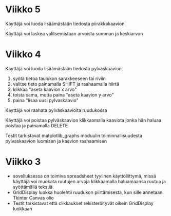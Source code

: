 # Viikko 5  

Käyttäjä voi luoda lisäämästään tiedosta piirakkakaavion  

Käyttäjä voi laskea valitsemistaan arvoista summan ja keskiarvon  

# Viikko 4  

Käyttäjä voi luoda lisäämästään tiedosta pylväskaavion:  
1. syötä tietoa taulukon sarakkeeseen tai riviin  
2. valitse tieto painamalla SHIFT ja raahaamalla hiirtä  
3. klikkaa "aseta kaavion x arvo"  
4. toista sama, mutta paina "aseta kaavion y arvo"  
5. paina "lisaa uusi pylvaskaavio"  

Käyttäjä voi raahata pylväskaavioita ruudukossa  

Käyttäjä voi poistaa pylväskaavion klikkaamalla kaaviota jonka hän haluaa poistaa ja painamalla DELETE  

Testit tarkistavat matplotlib_graphs moduulin toiminnallisuudesta pylvaskaavion luomisen ja kaavion raahaamisen  

# Viikko 3  
- sovelluksessa on toimiva spreadsheet tyylinen käyttöliittymä, missä käyttäjä voi muokata ruutujen arvoja klikkaamalla haluamaansa ruutua ja syöttämällä tekstiä.  
- GridDisplay luokka huolehtii ruudukon piirtämisestä, kun sille annetaan Tkinter Canvas olio  
- Testit tarkistavat että clikkaukset rekisteröityvät oikein GridDisplay luokkaan  
